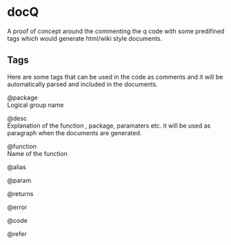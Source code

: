 # docQ
A proof of concept around the commenting the q code with some predifined tags which would generate html/wiki style documents.

## Tags

Here are some tags that can be used in the code as comments and it will be automatically parsed and included in the documents.

@package  
Logical group name 

@desc  
Explanation of the function , package, paramaters etc. it will be used as paragraph when the documents are generated.

@function  
Name of the function 

@alias

@param

@returns

@error

@code

@refer




